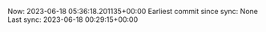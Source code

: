 Now: 2023-06-18 05:36:18.201135+00:00 Earliest commit since sync: None Last sync: 2023-06-18 00:29:15+00:00
